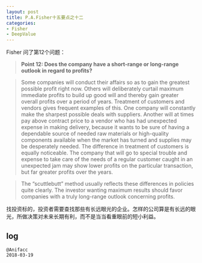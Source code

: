 ```yaml
---
layout: post
title: P.A.Fisher十五要点之十二
categories:
- Fisher
- DeepValue
---
```

Fisher 问了第12个问题：

> **Point 12: Does the company have a short-range or long-range outlook in regard to profits?**

> Some companies will conduct their affairs so as to gain the greatest possible profit right now. Others will deliberately curtail maximum immediate profits to build up good will and thereby gain greater overall profits over a period of years. Treatment of customers and vendors gives frequent examples of this. One company will constantly make the sharpest possible deals with suppliers. Another will at times pay above contract price to a vendor who has had unexpected expense in making delivery, because it wants to be sure of having a dependable source of needed raw materials or high-quality components available when the market has turned and supplies may be desperately needed. The difference in treatment of customers is equally noticeable. The company that will go to special trouble and expense to take care of the needs of a regular customer caught in an unexpected jam may show lower profits on the particular transaction, but far greater profits over the years.

> The “scuttlebutt” method usually reflects these differences in policies quite clearly. The investor wanting maximum results should favor companies with a truly long-range outlook concerning profits.

找投资标的，投资者需要查找那些有长远眼光的企业。怎样的公司算是有长远的眼光，所做决策对未来长期有利，而不是当当看重眼前的短小利益。

## log

```
@Anifacc
2018-03-19
```